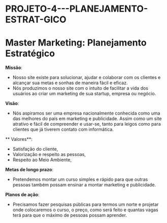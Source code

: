 # PROJETO-4---PLANEJAMENTO-ESTRAT-GICO
 # Master Marketing: Planejamento Estratégico
 **Missão**:
 - Nosso site existe para solucionar, ajudar e colaborar com os clientes e alcançar sua metas e sonhas de maneira fácil e eficaz.
 -    Nós produzimos o nosso site com o intuito de facilitar a vida dos usuários ao criar um marketing de sua startup, empresa ou negócio.
  
**Visão**:
  - Nós aspiramos ser uma empresa nacionalmente conhecida como uma das melhores do país em marketing e publicidade. Assim como um site atrativo e fácil de compreender e usar-se, tanto para leigos como para clientes que já tiverem contato com informática.

  ** Valores**: 
  -  Satisfação do cliente,
-  Valorização e respeito as pessoas,
-  Respeito ao Meio Ambiente,

**Metas de longo prazo**:
  - Pretendemos montar um curso simples e rápido para que outras pessoas também possam ensinar a montar marketing e publicidade.

**Planos de ação**:
- Precisamos fazer pesquisas públicas para termos um norte e projetar onde colocaremos o curso, o preço, como será feito e quantas vagas terá para que o máximo de pessoas possam aprender.

  
